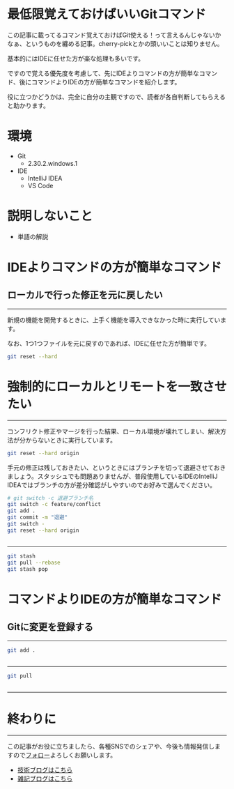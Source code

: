 # 最低限覚えておけばいいGitコマンド

この記事に載ってるコマンド覚えておけばGit使える！って言えるんじゃないかなぁ、というものを纏める記事。cherry-pickとかの頭いいことは知りません。
  
基本的にはIDEに任せた方が楽な処理も多いです。
  
ですので覚える優先度を考慮して、先にIDEよりコマンドの方が簡単なコマンド、後にコマンドよりIDEの方が簡単なコマンドを紹介します。
  
役に立つかどうかは、完全に自分の主観ですので、読者が各自判断してもらえると助かります。

# 環境
- Git
  - 2.30.2.windows.1
- IDE
  - IntelliJ IDEA
  - VS Code

# 説明しないこと
- 単語の解説

# IDEよりコマンドの方が簡単なコマンド
## ローカルで行った修正を元に戻したい
---
  
新規の機能を開発するときに、上手く機能を導入できなかった時に実行しています。
  
なお、1つ1つファイルを元に戻すのであれば、IDEに任せた方が簡単です。
  
```bash
git reset --hard
```

# 強制的にローカルとリモートを一致させたい
---

コンフリクト修正やマージを行った結果、ローカル環境が壊れてしまい、解決方法が分からないときに実行しています。
  
```bash
git reset --hard origin
```
  
手元の修正は残しておきたい、というときにはブランチを切って退避させておきましょう。スタッシュでも問題ありませんが、普段使用しているIDEのIntelliJ IDEAではブランチの方が差分確認がしやすいのでお好みで選んでください。
  
```bash
# git switch -c 退避ブランチ名
git switch -c feature/conflict
git add .
git commit -m "退避"
git switch -
git reset --hard origin
```


## 
---

```bash
git stash
git pull --rebase
git stash pop
```

# コマンドよりIDEの方が簡単なコマンド
## Gitに変更を登録する
---


```bash
git add .
```

## 
---

```bash
git pull
```

## 
---




# 終わりに

  
---

この記事がお役に立ちましたら、各種SNSでのシェアや、今後も情報発信しますので[フォロー](https://twitter.com/nainaistar)よろしくお願いします。

- [技術ブログはこちら](https://nainaistar.hatenablog.com)
- [雑記ブログはこちら](https://nainaistar.hateblo.jp)
